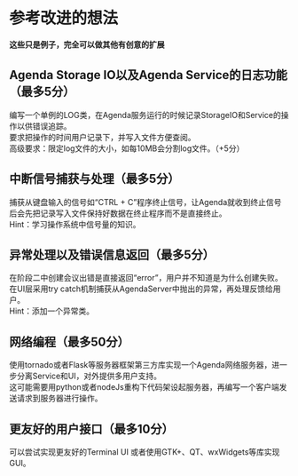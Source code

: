# 参考改进的想法

**这些只是例子，完全可以做其他有创意的扩展**
<a name="e84ea5c7"></a>
## Agenda Storage IO以及Agenda Service的日志功能（最多5分）
编写一个单例的LOG类，在Agenda服务运行的时候记录StorageIO和Service的操作以供错误追踪。<br />要求把操作的时间用户记录下，并写入文件方便查阅。<br />高级要求：限定log文件的大小，如每10MB会分割log文件。（+5分）
<a name="4235fa2b"></a>
## 中断信号捕获与处理（最多5分）
捕获从键盘输入的信号如“CTRL + C”程序终止信号，让Agenda就收到终止信号后会先把记录写入文件保持好数据在终止程序而不是直接终止。<br />Hint：学习操作系统中信号量的知识。
<a name="9f32ab34"></a>
## 异常处理以及错误信息返回（最多5分）
在阶段二中创建会议出错是直接返回“error”，用户并不知道是为什么创建失败。<br />在UI层采用try catch机制捕获从AgendaServer中抛出的异常，再处理反馈给用户。<br />Hint：添加一个异常类。
<a name="6e5d7e53"></a>
## 网络编程（最多50分）
使用tornado或者Flask等服务器框架第三方库实现一个Agenda网络服务器，进一步分离Service和UI，对外提供多用户支持。<br />这可能需要用python或者nodeJs重构下代码架设起服务器，再编写一个客户端发送请求到服务器进行操作。
<a name="5d5b49b7"></a>
## 更友好的用户接口（最多10分）
可以尝试实现更友好的Terminal UI 或者使用GTK+、QT、wxWidgets等库实现GUI。
